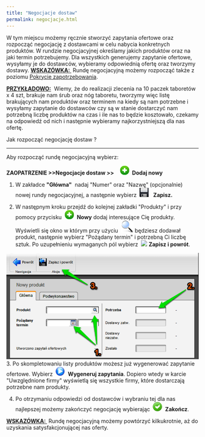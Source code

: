 ```yaml
---
title: "Negocjacje dostaw"
permalink: negocjacje.html
---
```

 W tym miejscu możemy ręcznie stworzyć zapytania ofertowe oraz rozpocząć negocjację z dostawcami w celu nabycia konkretnych produktów. W rundzie negocjacyjnej określamy jakich produktów oraz na jaki termin potrzebujemy. Dla wszystkich generujemy zapytanie ofertowe, wysyłamy je do dostawców, wybieramy odpowiednią ofertę oraz tworzymy dostawy. 
<u style="font-weight:bold">
            WSKAZÓWKA:
        </u> &nbsp;Rundę negocjacyjną możemy rozpocząć także z poziomu&nbsp;[Pokrycie zapotrzebowania](/pokrycie-zapotrzebowania).&nbsp; 

<u style="font-weight:bold">
            PRZYKŁADOWO:</u> &nbsp;Wiemy, że do realizacji zlecenia na 10 paczek taboretów x 4 szt, brakuje nam śrub oraz nóg taboretu, tworzymy więc listę brakujących nam produktów oraz terminem na kiedy są nam potrzebne i wysyłamy zapytanie do dostawców czy są w stanie dostarczyć nam potrzebną liczbę produktów na czas i ile nas to będzie kosztowało, czekamy na odpowiedź od nich i następnie wybieramy najkorzystniejszą dla nas ofertę.

Jak rozpocząć negocjację dostaw ?

* * *

Aby rozpocząć rundę negocjacyjną wybierz:

**ZAOPATRZENIE \>\>Negocjacje dostaw \>\>** &nbsp;&nbsp; ![](/images/newIcon24.png)&nbsp; **Dodaj nowy**

1. W zakładce **"Główna"** &nbsp;nadaj "Numer" oraz "Nazwę" (opcjonalnie) nowej rundy negocjacyjnej, a następnie wybierz&nbsp; ![](/images/zapisz.png) &nbsp; **Zapisz.&nbsp;**

2. W następnym kroku przejdź do kolejnej zakładki "Produkty" i przy pomocy przycisku&nbsp; ![](/images/newIcon24.png)&nbsp; **Nowy**&nbsp;dodaj interesujące Cię produkty. Wyświetli się okno w którym przy użyciu&nbsp; ![](/images/lupka.png)&nbsp;będziesz dodawał produkt, następnie wybierz "Pożądany termin" i potrzebną Ci liczbę sztuk. Po uzupełnieniu wymaganych pól wybierz&nbsp; ![](/images/zapisz%20i%20powr%C3%B3t.png)&nbsp;**Zapisz i powrót**.&nbsp;

[![](/images/zaopatrzenie-%20negocjacje%20dostaw-%20produkty.png)](/images/zaopatrzenie-%20negocjacje%20dostaw-%20produkty.png)
3. Po skompletowaniu listy produktów możesz już wygenerować zapytanie ofertowe. Wybierz&nbsp; ![](/images/startIcon24.png)&nbsp; **Wygeneruj zapytania**. Dopiero wtedy w karcie "Uwzględnione firmy" wyświetlą się wszystkie firmy, które dostarczają potrzebne nam produkty.&nbsp;

4. Po otrzymaniu odpowiedzi od dostawców i wybraniu tej dla nas najlepszej możemy zakończyć negocjację wybierając&nbsp; ![](/images/acceptIcon24.png)&nbsp; **Zakończ**.&nbsp;

<u style="font-weight:bold">
                WSKAZÓWKA:
            </u> &nbsp;Rundę negocjacyjną możemy powtórzyć kilkukrotnie, aż do uzyskania satysfakcjonującej nas oferty.&nbsp; 

